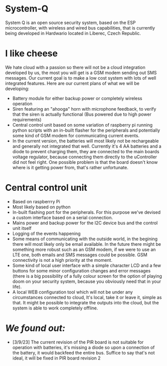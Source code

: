 # System-Q
System Q is an open source security system, based on the ESP microcontroller, with wireless and wired bus capabilities, that is currently being developed in Hardwario located in Liberec, Czech Republic.
# I like cheese
We  hate cloud with a passion so there will not be a cloud integration developed by us, the most you will get is a GSM modem sending out SMS messages. 
Our current goal is to make a low cost system with lots of well integrated features. Here are our current plans of what we will be developing:
- Battery module for either backup power or completely wireless operation
- Siren featuring an "ahooga" horn with microphone feedback, to verify that the siren is actually functional (Bus powered due to high power requirements)
- Central control unit based on some variation of raspberry pi running python scripts with an in-built flasher for the peripherals and potentially some kind of GSM modem for communicating current events.
- In the current version, the batteries will most likely not be rechargeable and generally not integrated that well. Currently it's 4 AA batteries and a diode to prevent charging them, they are connected to the main boards voltage regulator, because connecting them directly to the uController did not feel right. One possible problem is that the board doesn't know where is it getting power from, that's rather unfortunate.

 # Central control unit
- Based on raspberrry Pi
- Most likely based on python
- In-built flashing port for the peripherals. For this purpose we've devised a custom interface based on a serial connection.
- Mains power and backup power for the I2C device bus and the control unit itself
- Logging of the events happening
- Some means of communicating with the outside world, in the begining there will most likely only be email available. In the future there might be something more robust such as an GSM modem, if we were to use an LTE one, both emails and SMS messages could be possible. GSM connectivity is not a high priority at the moment.
- Some kind of local user interface with a simple character LCD and a few buttons for some minor configuration changes and error messages (there is a big possibility of a fully colour screen for the option of playing doom on your security system, because you obviously need that in your life).
- A local WEB configuration tool which will not be under any circumstances connected to cloud, It's local, take it or leave it, simple as that. It might be possible to integrate the outputs into the cloud, but the system is able to work completely offline.

# *We found out:*
- [3/9/23] The current revision of the PIR board is not suitable for operation with batteries, it's missing a diode so upon a connection of the battery, it would backfeed the entire bus. Suffice to say that's not ideal, it will be fixed in PIR board revision 2
